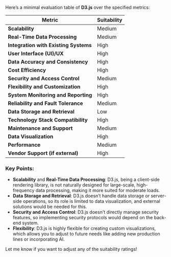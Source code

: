 Here’s a minimal evaluation table of **D3.js** over the specified metrics:

| **Metric**                        | **Suitability** |
|-----------------------------------|-----------------|
| **Scalability**                   | Medium          |
| **Real-Time Data Processing**     | Medium          |
| **Integration with Existing Systems** | High        |
| **User Interface (UI)/UX**        | High            |
| **Data Accuracy and Consistency** | High            |
| **Cost Efficiency**               | High            |
| **Security and Access Control**   | Medium          |
| **Flexibility and Customization** | High            |
| **System Monitoring and Reporting** | High         |
| **Reliability and Fault Tolerance** | Medium        |
| **Data Storage and Retrieval**    | Low             |
| **Technology Stack Compatibility** | High           |
| **Maintenance and Support**       | Medium          |
| **Data Visualization**            | High            |
| **Performance**                   | Medium          |
| **Vendor Support (if external)**  | High            |

### Key Points:
- **Scalability** and **Real-Time Data Processing**: D3.js, being a client-side rendering library, is not naturally designed for large-scale, high-frequency data processing, making it more suited for moderate loads. 
- **Data Storage and Retrieval**: D3.js doesn’t handle data storage or server-side operations, so its role is limited to data visualization, and external solutions would be needed for this.
- **Security and Access Control**: D3.js doesn't directly manage security features, so implementing security protocols would depend on the back-end system.
- **Flexibility**: D3.js is highly flexible for creating custom visualizations, which allows you to adjust to future needs like adding new production lines or incorporating AI.
  
Let me know if you want to adjust any of the suitability ratings!